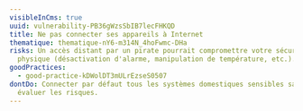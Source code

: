 ```yaml
---
visibleInCms: true
uuid: vulnerability-PB36gWzsSbIB7lecFHKQD
title: Ne pas connecter ses appareils à Internet
thematique: thematique-nY6-m314N_4hoFwmc-DHa
risks: Un accès distant par un pirate pourrait compromettre votre sécurité
  physique (désactivation d'alarme, manipulation de température, etc.).
goodPractices:
  - good-practice-kDWolDT3mULrEzseS0507
dontDo: Connecter par défaut tous les systèmes domestiques sensibles sans
  évaluer les risques.
---
```


